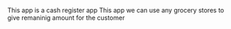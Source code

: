 This app is a cash register app
This app we can use any grocery stores to give remaninig amount for the customer
